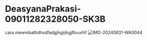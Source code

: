 # DeasyanaPrakasi-09011282328050-SK3B
cara mewmbathdhsdfadgjhgijibgjfbvurhf
![IMG-20240831-WA0044](https://github.com/user-attachments/assets/40de2807-acd7-4945-b735-7a41a16360b8)

